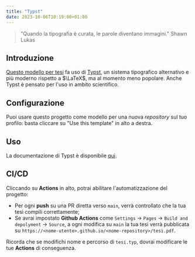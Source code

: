 ```yaml
---
title: "Typst"
date: 2023-10-06T10:19:00+01:00
---
```


> "Quando la tipografia è curata, le parole diventano immagini."
> Shawn Lukas

## Introduzione

[Questo modello per tesi](https://github.com/cartabinaria/typst-thesis) fa uso di
[Typst](https://typst.app), un sistema tipografico alternativo e più moderno
rispetto a $\LaTeX$, ma al momento meno popolare. Anche Typst è pensato per
l'uso in ambito scientifico.

## Configurazione

Puoi usare questo progetto come modello per una nuova _repository_ sul tuo
profilo: basta cliccare su "Use this template" in alto a destra.

## Uso

La documentazione di Typst è disponibile [qui](https://typst.app/docs/).

## CI/CD

Cliccando su **Actions** in alto, potrai abilitare l'automatizzazione del
progetto:

- Per ogni **push** su una PR diretta verso `main`, verrà controllato
  che la tua tesi compili correttamente;
- Se avrai impostato **Github Actions** come
  `Settings` → `Pages` → `Build and depolyment` → `Source`, a ogni modifica su
  `main` la tua tesi verrà pubblicata su
  `https://<nome-utente>.github.io/<nome-repository>/tesi.pdf`.

Ricorda che se modifichi nome e percorso di `tesi.typ`, dovrai modificare le tue
**Actions** di conseguenza.

